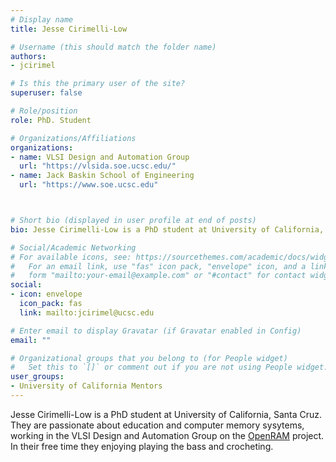 ```yaml
---
# Display name
title: Jesse Cirimelli-Low

# Username (this should match the folder name)
authors:
- jcirimel

# Is this the primary user of the site?
superuser: false

# Role/position
role: PhD. Student

# Organizations/Affiliations
organizations:
- name: VLSI Design and Automation Group
  url: "https://vlsida.soe.ucsc.edu/"
- name: Jack Baskin School of Engineering
  url: "https://www.soe.ucsc.edu"



# Short bio (displayed in user profile at end of posts)
bio: Jesse Cirimelli-Low is a PhD student at University of California, Santa Cruz

# Social/Academic Networking
# For available icons, see: https://sourcethemes.com/academic/docs/widgets/#icons
#   For an email link, use "fas" icon pack, "envelope" icon, and a link in the
#   form "mailto:your-email@example.com" or "#contact" for contact widget.
social:
- icon: envelope
  icon_pack: fas
  link: mailto:jcirimel@ucsc.edu

# Enter email to display Gravatar (if Gravatar enabled in Config)
email: ""

# Organizational groups that you belong to (for People widget)
#   Set this to `[]` or comment out if you are not using People widget.  
user_groups:
- University of California Mentors
---
```

Jesse Cirimelli-Low is a PhD student at University of California, Santa Cruz. They are passionate about education and computer memory sysytems, working in the VLSI Design and Automation Group on the [OpenRAM](https://github.com/VLSIDA/OpenRAM) project. In their free time they enjoying playing the bass and crocheting.